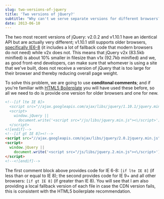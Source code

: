 ```yaml
---
slug: two-versions-of-jquery
title: 'Two versions of jQuery?'
subtitle: "Why can't we serve separate versions for different browsers?"
date: 2013-06-10
---
```


The two most recent versions of jQuery: v2.0.2 and v1.10.1 have an identical API but are actually very different; v1.10.1 still supports older browsers, [specifically IE6-8](http://blog.jquery.com/2013/04/18/jquery-2-0-released/) (it includes a lot of fallback code that modern browsers do not need) while v2x does not. This means that jQuery v2x (83.5kb minified) is about 10% smaller in filesize than v1x (92.7kb minified) and we, as good front-end developers, can make sure that whomever is using a site that we've built, does not receive a version of jQuery that is too large for their browser and thereby reducing overall page weight.

To solve this problem, we are going to use **conditonal comments**; and if you're familiar with [HTML5 Boilerplate](http://h5bp.com) you will have used these before, so all we need to do is provide one version for older browsers and one for new.

```html
<!--[if lte IE 8]>
  <script src="//ajax.googleapis.com/ajax/libs/jquery/1.10.1/jquery.min.js"></script>
  <script>
    window.jQuery ||
      document.write('<script src="/js/libs/jquery.min.js"><\/script>');
  </script>
<![endif]-->
<!--[if gt IE 8]><!-->
<script src="//ajax.googleapis.com/ajax/libs/jquery/2.0.2jquery.min.js"></script>
<script>
  window.jQuery ||
    document.write('<script src="/js/libs/jquery.2.min.js"><\/script>');
</script>
<!--<![endif]-->
```

The first comment block above provides code for IE 6-8: `[if lte IE 8]` (if less than or equal to IE 8); the second provides code for IE 9+ and all other browsers: `[if gt IE 8]` (if greater than IE 8). You will see that I am also providing a local fallback version of each file in case the CDN version fails, this is consistent with the HTML5 boilerplate recommendation.

